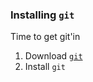 ### Installing `git`

Time to get git'in

1. Download [`git`][git]
2. Install `git`

[git]: http://git-scm.com/